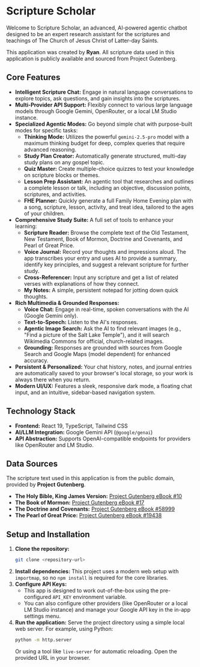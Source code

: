 # Scripture Scholar

Welcome to Scripture Scholar, an advanced, AI-powered agentic chatbot designed to be an expert research assistant for the scriptures and teachings of The Church of Jesus Christ of Latter-day Saints.

This application was created by **Ryan**. All scripture data used in this application is publicly available and sourced from Project Gutenberg.

## Core Features

*   **Intelligent Scripture Chat:** Engage in natural language conversations to explore topics, ask questions, and gain insights into the scriptures.
*   **Multi-Provider API Support:** Flexibly connect to various large language models through Google Gemini, OpenRouter, or a local LM Studio instance.
*   **Specialized Agentic Modes:** Go beyond simple chat with purpose-built modes for specific tasks:
    *   **Thinking Mode:** Utilizes the powerful `gemini-2.5-pro` model with a maximum thinking budget for deep, complex queries that require advanced reasoning.
    *   **Study Plan Creator:** Automatically generate structured, multi-day study plans on any gospel topic.
    *   **Quiz Master:** Create multiple-choice quizzes to test your knowledge on scripture blocks or themes.
    *   **Lesson Prep Assistant:** An agentic tool that researches and outlines a complete lesson or talk, including an objective, discussion points, scriptures, and activities.
    *   **FHE Planner:** Quickly generate a full Family Home Evening plan with a song, scripture, lesson, activity, and treat idea, tailored to the ages of your children.
*   **Comprehensive Study Suite:** A full set of tools to enhance your learning:
    *   **Scripture Reader:** Browse the complete text of the Old Testament, New Testament, Book of Mormon, Doctrine and Covenants, and Pearl of Great Price.
    *   **Voice Journal:** Record your thoughts and impressions aloud. The app transcribes your entry and uses AI to provide a summary, identify key principles, and suggest a relevant scripture for further study.
    *   **Cross-Referencer:** Input any scripture and get a list of related verses with explanations of how they connect.
    *   **My Notes:** A simple, persistent notepad for jotting down quick thoughts.
*   **Rich Multimedia & Grounded Responses:**
    *   **Voice Chat:** Engage in real-time, spoken conversations with the AI (Google Gemini only).
    *   **Text-to-Speech:** Listen to the AI's responses.
    *   **Agentic Image Search:** Ask the AI to find relevant images (e.g., "Find a picture of the Salt Lake Temple"), and it will search Wikimedia Commons for official, church-related images.
    *   **Grounding:** Responses are grounded with sources from Google Search and Google Maps (model dependent) for enhanced accuracy.
*   **Persistent & Personalized:** Your chat history, notes, and journal entries are automatically saved to your browser's local storage, so your work is always there when you return.
*   **Modern UI/UX:** Features a sleek, responsive dark mode, a floating chat input, and an intuitive, sidebar-based navigation system.

## Technology Stack

*   **Frontend:** React 19, TypeScript, Tailwind CSS
*   **AI/LLM Integration:** Google Gemini API (`@google/genai`)
*   **API Abstraction:** Supports OpenAI-compatible endpoints for providers like OpenRouter and LM Studio.

## Data Sources

The scripture text used in this application is from the public domain, provided by **Project Gutenberg**.

*   **The Holy Bible, King James Version:** [Project Gutenberg eBook #10](https://www.gutenberg.org/ebooks/10)
*   **The Book of Mormon:** [Project Gutenberg eBook #17](https://www.gutenberg.org/ebooks/17)
*   **The Doctrine and Covenants:** [Project Gutenberg eBook #58999](https://www.gutenberg.org/ebooks/58999)
*   **The Pearl of Great Price:** [Project Gutenberg eBook #19438](https://www.gutenberg.org/ebooks/19438)

## Setup and Installation

1.  **Clone the repository:**
    ```bash
    git clone <repository-url>
    ```
2.  **Install dependencies:**
    This project uses a modern web setup with `importmap`, so no `npm install` is required for the core libraries.
3.  **Configure API Keys:**
    *   This app is designed to work out-of-the-box using the pre-configured `API_KEY` environment variable.
    *   You can also configure other providers (like OpenRouter or a local LM Studio instance) and manage your Google API key in the in-app settings menu.
4.  **Run the application:**
    Serve the project directory using a simple local web server. For example, using Python:
    ```bash
    python -m http.server
    ```
    Or using a tool like `live-server` for automatic reloading. Open the provided URL in your browser.